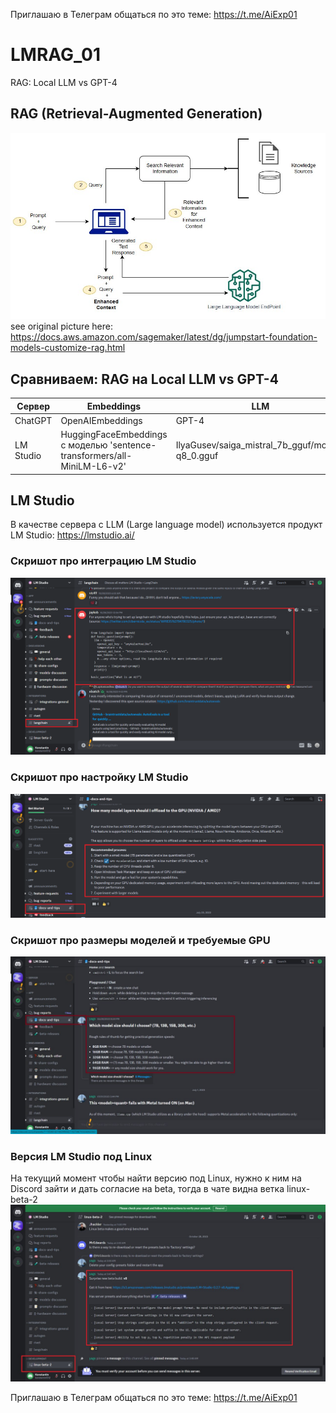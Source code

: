 Приглашаю в Телеграм общаться по это теме: https://t.me/AiExp01

# LMRAG_01
RAG: Local LLM vs GPT-4

## RAG (Retrieval-Augmented Generation)
![jumpstart-fm-rag.jpg](Doc%2Fjumpstart-fm-rag.jpg)
see original picture here: https://docs.aws.amazon.com/sagemaker/latest/dg/jumpstart-foundation-models-customize-rag.html


## Сравниваем: RAG на Local LLM vs GPT-4


| Сервер   | Embeddings | LLM                                              |
|----------| ------- |--------------------------------------------------|
| ChatGPT  | OpenAIEmbeddings   | GPT-4                                            |
| LM Studio| HuggingFaceEmbeddings с моделью 'sentence-transformers/all-MiniLM-L6-v2'| IlyaGusev/saiga_mistral_7b_gguf/model-q8_0.gguf  |


## LM Studio
В качестве сервера с LLM (Large language model) используется продукт LM Studio: https://lmstudio.ai/

### Скришот про интеграцию LM Studio
![](Doc/LM_StudioIntegrations.png)

### Скришот про настройку LM Studio
![](Doc/LMStudioConfig_01.png)

### Скришот про размеры моделей и требуемые GPU
![LMStudioGPU.jpg](Doc%2FLMStudioGPU.jpg)

### Версия LM Studio под Linux
На текущий момент чтобы найти версию под Linux, нужно к ним на Discord зайти и дать согласие на beta, тогда в чате видна ветка linux-beta-2
![LMStudioLinux.jpg](Doc%2FLMStudioLinux.jpg)

Приглашаю в Телеграм общаться по это теме: https://t.me/AiExp01